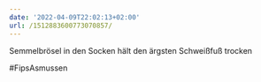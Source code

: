 ```yaml
---
date: '2022-04-09T22:02:13+02:00'
url: /1512883600773070857/
---
```

Semmelbrösel in den Socken
hält den ärgsten Schweißfuß trocken

#FipsAsmussen
